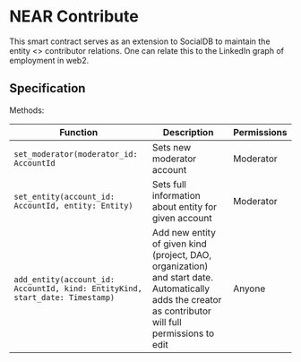 # NEAR Contribute

This smart contract serves as an extension to SocialDB to maintain the entity <> contributor relations.
One can relate this to the LinkedIn graph of employment in web2.

## Specification

Methods:

| Function | Description | Permissions |
| - | - | - |
| `set_moderator(moderator_id: AccountId` | Sets new moderator account | Moderator |
| `set_entity(account_id: AccountId, entity: Entity)` | Sets full information about entity for given account | Moderator |
| `add_entity(account_id: AccountId, kind: EntityKind, start_date: Timestamp)` | Add new entity of given kind (project, DAO, organization) and start date. Automatically adds the creator as contributor will full permissions to edit | Anyone |

